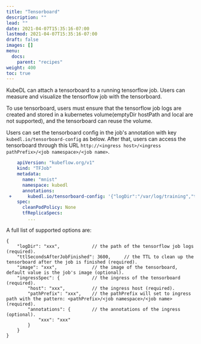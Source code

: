 ```yaml
---
title: "Tensorboard"
description: ""
lead: ""
date: 2021-04-07T15:35:16-07:00
lastmod: 2021-04-07T15:35:16-07:00
draft: false
images: []
menu:
  docs:
    parent: "recipes"
weight: 400
toc: true
---
```


KubeDL can attach a tensorboard to a running tensorflow job. 
Users can measure and visualize the tensorflow job with the tensorboard.

To use tensorboard, users must ensure that the tensorflow job logs are created and stored in a kubernetes volume(emptyDir hostPath and local are not supported), and the tensorboard can reuse the volume.

Users can set the tensorboard config in the job's annotation with key `kubedl.io/tensorboard-config` as below. After that, users can access the tensorboard through this URL `http://<ingress host>/<ingress pathPrefix>/<job namespace>/<job name>`.

```yaml
    apiVersion: "kubeflow.org/v1"
    kind: "TFJob"
    metadata:
      name: "mnist"
      namespace: kubedl 
      annotations:
 +      kubedl.io/tensorboard-config: '{"logDir":"/var/log/training","ttlSecondsAfterJobFinished":3600,"ingressSpec":{"host":"locahost","pathPrefix":"/tb"}}'
    spec:
      cleanPodPolicy: None 
      tfReplicaSpecs:
        ...
```

A full list of supported options are:

```json5
{
    "logDir": "xxx",            // the path of the tensorflow job logs (required).
    "ttlSecondsAfterJobFinished": 3600,     // the TTL to clean up the tensorboard after the job is finished (required).
    "image": "xxx",             // the image of the tensorboard, default value is the job's image (optional).
    "ingressSpec": {            // the ingress of the tensorboard (required).
        "host": "xxx",          // the ingress host (required).
        "pathPrefix": "xxx",    // the pathPrefix will set to ingress path with the pattern: <pathPrefix>/<job namespace>/<job name> (required).
        "annotations": {        // the annotations of the ingress (optional).
            "xxx": "xxx"
        }
    }
}
```
